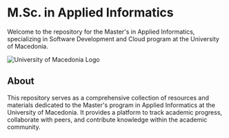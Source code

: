 # M.Sc. in Applied Informatics 

Welcome to the repository for the Master's in Applied Informatics, specializing in Software Development and Cloud program at the University of Macedonia.

![University of Macedonia Logo](https://mai.uom.gr/files4users/images/UOM_og_image.png)

## About

This repository serves as a comprehensive collection of resources and materials dedicated to the Master's program in Applied Informatics at the University of Macedonia. It provides a platform to track academic progress, collaborate with peers, and contribute knowledge within the academic community.


